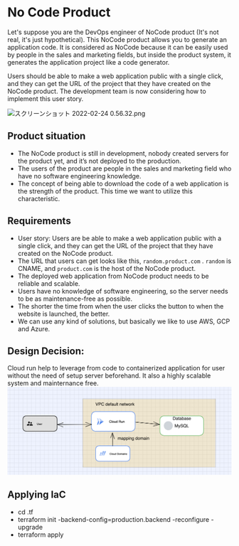 # No Code Product

Let's suppose you are the DevOps engineer of NoCode product  (It's not real, it's just hypothetical). This NoCode product allows you to generate an application code. It is considered as NoCode because it can be easily used by people in the sales and marketing fields, but inside the product system, it generates the application project like a code generator.

Users should be able to make a web application public with a single click, and they can get the URL of the project that they have created on the NoCode product. The development team is now considering how to implement this user story.

![スクリーンショット 2022-02-24 0.56.32.png](https://s3-us-west-2.amazonaws.com/secure.notion-static.com/d22df891-1672-4b98-b357-4c8220845be6/スクリーンショット_2022-02-24_0.56.32.png)


## Product situation

- The NoCode product is still in development, nobody created servers for the product yet, and it’s not deployed to the production.
- The users of the product are people in the sales and marketing field who have no software engineering knowledge.
- The concept of being able to download the code of a web application is the strength of the product. This time we want to utilize this characteristic.

## Requirements

- User story: Users are be able to make a web application public with a single click, and they can get the URL of the project that they have created on the NoCode product.
- The URL that users can get looks like this, `random.product.com` . `random` is CNAME, and `product.com` is the host of the NoCode product.
- The deployed web application from NoCode product needs to be reliable and scalable.
- Users have no knowledge of software engineering, so the server needs to be as maintenance-free as possible.
- The shorter the time from when the user clicks the button to when the website is launched, the better.
- We can use any kind of solutions, but basically we like to use AWS, GCP and Azure.

## Design Decision:
Cloud run help to leverage from code to containerized application for user without the need of setup server beforehand. It also a highly scalable system and mainternance free.
![Screenshot](design.png)


## Applying IaC
- cd .tf
- terraform init -backend-config=production.backend -reconfigure -upgrade
- terraform apply
